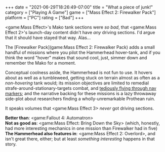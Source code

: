 +++
date = "2021-06-29T18:26:49-07:00"
title = "What a piece of junk!"
category = ["Playing A Game"]
game = ["Mass Effect 2: Firewalker Pack"]
platform = ["PC"]
rating = ["Bad"]
+++

<game:Mass Effect>'s Mako tank sections were <i>so bad</i>, that <game:Mass Effect 2>'s launch-day content didn't have <i>any</i> driving sections.  I'd argue that it should have stayed that way.  Alas...

The [Firewalker Pack](game:Mass Effect 2: Firewalker Pack) adds a small handful of missions where you pilot the Hammerhead hover-tank, and if you think the word "hover" makes that sound cool, just, simmer down and remember the Mako for a moment.

Conceptual coolness aside, the Hammerhead is not fun to use.  It hovers about as well as a tumbleweed, getting stuck on terrain almost as often as a <i>non-hovering</i> tank would; its mission objectives are limited to remedial strafe-around-stationary-targets combat, and <a href="https://tvtropes.org/pmwiki/pmwiki.php/Main/PassThroughTheRings">tediously flying through nav markers</a>; and the narrative backing for these missions is a lazy throwaway side-plot about researchers finding a wholly-unremarkable Prothean ruin.

It speaks volumes that <game:Mass Effect 3> <i>never</i> got driving sections.

<b>Better than</b>: <game:Fallout 4: Automatron>  
<b>Not as good as</b>: <game:Mass Effect: Bring Down the Sky> (which, honestly, had more interesting mechanics in one mission than Firewalker had in five)  
<b>The Hammerhead also features in</b>: <game:Mass Effect 2: Overlord>, and isn't great there, either; but at least <i>something interesting</i> happens in that story.
